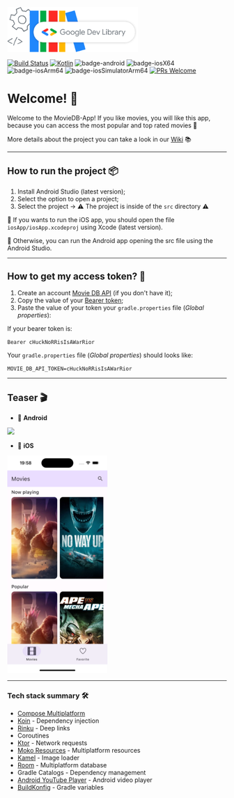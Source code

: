 <a href="https://devlibrary.withgoogle.com/products/android/repos/gabrielbmoro-MovieDB-Android">
    <img src="img/googleDevLibraryLogo.png" alt="Google Dev Library Logo" style="width:300px;"/>
</a>

[![Build Status](https://app.bitrise.io/app/4aa44eea-43cf-4a4d-8996-5ed6f48d9512/status.svg?token=C6RzgrGuhGeDARNPMAqxuw&branch=main)](https://app.bitrise.io/app/4aa44eea-43cf-4a4d-8996-5ed6f48d9512)
[![Kotlin](https://img.shields.io/badge/kotlin-1.9.23-blue.svg?logo=kotlin)](http://kotlinlang.org)
![badge-android](http://img.shields.io/badge/platform-android-6EDB8D.svg?style=flat)
![badge-iosX64](https://img.shields.io/badge/platform-iosX64-CDCDCD?style=flat)
![badge-iosArm64](https://img.shields.io/badge/platform-iosArm64-CDCDCD?style=flat)
![badge-iosSimulatorArm64](https://img.shields.io/badge/platform-iosSimulatorArm64-CDCDCD?style=flat)
[![PRs Welcome](https://img.shields.io/badge/PRs-welcome-brightgreen.svg)](https://github.com/gabrielbmoro/MovieDB-Android/issues)

# Welcome! 👋

Welcome to the MovieDB-App! If you like movies, you will like this app, because you can access the most popular and top rated movies 🤩

More details about the project you can take a look in our [Wiki](https://github.com/gabrielbmoro/MovieDB-App/wiki) 📚

---

## How to run the project 📦

1. Install Android Studio (latest version);
2. Select the option to open a project;
3. Select the project -> ⚠️ The project is inside of the `src` directory ⚠️

🍎 If you wants to run the iOS app, you should open the file `iosApp/iosApp.xcodeproj` using Xcode (latest version).

🤖 Otherwise, you can run the Android app opening the src file using the Android Studio.

---

## How to get my access token? 👮 

1. Create an account [Movie DB API](https://www.themoviedb.org) (if you don't have it);
2. Copy the value of your [Bearer token](https://developer.themoviedb.org/docs/authentication-application#bearer-token);
3. Paste the value of your token your `gradle.properties` file (_Global properties_):

If your bearer token is:
```
Bearer cHuckNoRRisIsAWarRior
```

Your `gradle.properties` file (_Global properties_) should looks like:

```
MOVIE_DB_API_TOKEN=cHuckNoRRisIsAWarRior
```

---

## Teaser 🎬

- 🤖 **Android**

<img src="img/teaser.gif" height="500" />

- 🍎 **iOS**

<img src="img/iOS.png" height="500" />

---

### Tech stack summary 🛠️

- [Compose Multiplatform](https://www.jetbrains.com/lp/compose-multiplatform)
- [Koin](https://github.com/InsertKoinIO/koin) - Dependency injection
- [Rinku](https://github.com/theolm/Rinku) - Deep links
- Coroutines
- [Ktor](https://ktor.io) - Network requests
- [Moko Resources](https://github.com/icerockdev/moko-resources) - Multiplatform resources
- [Kamel](https://github.com/Kamel-Media/Kamel) - Image loader
- [Room](https://developer.android.com/kotlin/multiplatform/room) - Multiplatform database
- Gradle Catalogs - Dependency management
- [Android YouTube Player](https://github.com/PierfrancescoSoffritti/android-youtube-player) - Android video player
- [BuildKonfig](https://github.com/yshrsmz/BuildKonfig) - Gradle variables
